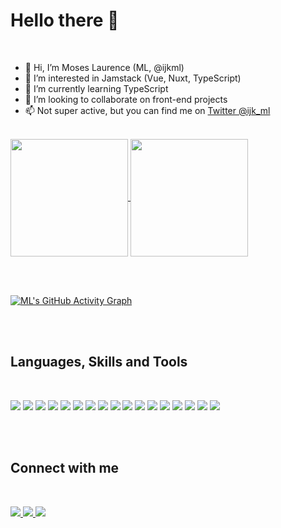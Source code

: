 # Hello there :wave:

<br />

- 👋 Hi, I’m Moses Laurence (ML, @ijkml)
- 👀 I’m interested in Jamstack (Vue, Nuxt, TypeScript)
- 🌱 I’m currently learning TypeScript
- 💞️ I’m looking to collaborate on front-end projects
- 📫 Not super active, but you can find me on [Twitter @ijk_ml](https://twitter.com/ijk_ml)

<br>

<a href="https://github.com/ijkml/">
<img align="center" height="188px" src="https://github-readme-stats.vercel.app/api?username=ijkml&count_private=true&show_icons=true&&theme=gotham&include_all_commits=true">
</a>

<a href="https://github.com/ijkml/">
<img align="center" height="188px" src="https://github-readme-streak-stats.herokuapp.com?user=ijkml&theme=gotham&date_format=M%20j%5B%2C%20Y%5D">
</a>

<!-- [![Top Langs](https://github-readme-stats.vercel.app/api/top-langs/?username=ijkml)](https://github.com/ijkml/ijkml) -->

<br><br>

[![ML's GitHub Activity Graph](https://activity-graph.herokuapp.com/graph?username=ijkml&theme=gotham)](https://github.com/ijkml/)

<br><br>

## Languages, Skills and Tools

<br>

![](https://img.shields.io/badge/HTML5-E34F26?style=for-the-badge&logo=html5&logoColor=white)
![](https://img.shields.io/badge/CSS3-1572B6?style=for-the-badge&logo=css3&logoColor=white)
![](https://img.shields.io/badge/Less-1D365D?style=for-the-badge&logo=less&logoColor=white)
![](https://img.shields.io/badge/Windi%20CSS-1867C0?style=for-the-badge&logo=windi%20css&logoColor=white)
![](https://img.shields.io/badge/JavaScript-F7DF1E?style=for-the-badge&logo=javascript&logoColor=black)
![](https://img.shields.io/badge/TypeScript-3178C6?style=for-the-badge&logo=typescript&logoColor=white)
![](https://img.shields.io/badge/Vue.js-303030?style=for-the-badge&logo=vue.js&logoColor=#4FC08D)
![](https://img.shields.io/badge/Nuxt.js-303030?style=for-the-badge&logo=nuxt.js&logoColor=#00DC82)
![](https://img.shields.io/badge/Vuetify-1867C0?style=for-the-badge&logo=vuetify&logoColor=white)
![](https://img.shields.io/badge/GraphQL-E10098?style=for-the-badge&logo=GraphQL&logoColor=white)
![](https://img.shields.io/badge/Markdown-000000?style=for-the-badge&logo=markdown&logoColor=white)
![](https://img.shields.io/badge/Visual_Studio_Code-0078D4?style=for-the-badge&logo=visual%20studio%20code&logoColor=white)
![](https://img.shields.io/badge/GitHub-100000?style=for-the-badge&logo=github&logoColor=white)
![](https://img.shields.io/badge/Git-F05032?style=for-the-badge&logo=git&logoColor=white)
![](https://img.shields.io/badge/Node.js-339933?style=for-the-badge&logo=nodedotjs&logoColor=white)
![](https://img.shields.io/badge/npm-CB3837?style=for-the-badge&logo=npm&logoColor=white)
![](https://img.shields.io/badge/Ubuntu-E95420?style=for-the-badge&logo=ubuntu&logoColor=white)

<br><br>

## Connect with me

<br>

<p>
<a href="https://twitter.com/ijk_ml">
  <img src="https://img.shields.io/badge/Twitter-blue?style=for-the-badge&logo=Twitter&logoColor=white" />
</a>
<a href="https://t.me/ijk_ml">
  <img src="https://img.shields.io/badge/Telegram-blue?style=for-the-badge&logo=Telegram&logoColor=white"/>
</a>
<a href="https://www.linkedin.com/in/ml-laure/">
  <img src="https://img.shields.io/badge/Linkedin-blue?style=for-the-badge&logo=Linkedin&logoColor=white"/>
</a>
</p>
